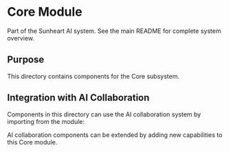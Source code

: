 # Core Module

Part of the Sunheart AI system. See the main README for complete system overview.

## Purpose

This directory contains components for the Core subsystem.

## Integration with AI Collaboration

Components in this directory can use the AI collaboration system by importing from the  module:



AI collaboration components can be extended by adding new capabilities to this Core module.
